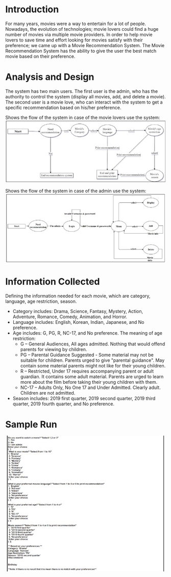 # Introduction
For many years, movies were a way to entertain for a lot of people. Nowadays, the evolution of technologies; movie lovers could find a huge number of movies via multiple movie providers. In order to help movie lovers to save time and effort looking for movies satisfy with their preference; we came up with a Movie Recommendation System. The Movie Recommendation System has the ability to give the user the best match movie based on their preference.


# Analysis and Design
The system has two main users. The first user is the admin, who has the authority to control the
system (display all movies, add, and delete a movie). The second user is a movie love, who can interact
with the system to get a specific recommendation based on his/her preference.

Shows the flow of the system in case of the movie lovers use the system:
![](https://github.com/Ranim1997/Movie-Recommendation-System-Prolog/blob/master/img/movielover.JPG)

Shows the flow of the system in case of the admin use the system:
![](https://github.com/Ranim1997/Movie-Recommendation-System-Prolog/blob/master/img/admin.JPG)


# Information Collected
Defining the information needed for each movie, which are category, language, age restriction, season.

- Category includes: Drama, Science, Fantasy, Mystery, Action, Adventure, Romance, Comedy, Animation, and Horror.
- Language includes: English, Korean, Indian, Japanese, and No preference.
- Age includes: G, PG, R, NC-17, and No preference. The meaning of age restriction:
  + G – General Audiences, All ages admitted. Nothing that would offend parents for viewing by children.
  + PG – Parental Guidance Suggested - Some material may not be suitable for children. Parents urged to give "parental guidance". May contain some material parents might not like for their young children.
  + R – Restricted, Under 17 requires accompanying parent or adult guardian. It contains some adult material. Parents are urged to learn more about the film before taking their young children with them.
  + NC-17 – Adults Only, No One 17 and Under Admitted. Clearly adult. Children are not admitted.
- Season includes: 2019 first quarter, 2019 second quarter, 2019 third quarter, 2019 fourth quarter, and No preference.

# Sample Run

![](https://github.com/Ranim1997/Movie-Recommendation-System-Prolog/blob/master/img/full%20path.JPG)

